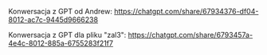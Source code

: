 Konwersacja z GPT od Andrew:
https://chatgpt.com/share/67934376-df04-8012-ac7c-9445d9666238

Konwersacja z GPT dla pliku "zal3": https://chatgpt.com/share/6793457a-4e4c-8012-885a-6755283f21f7
